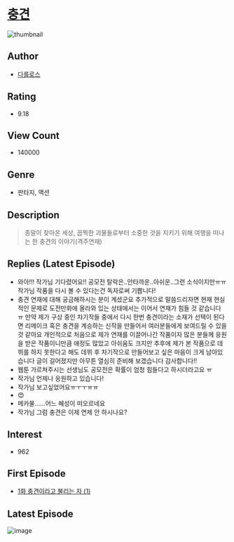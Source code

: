 # [충견](https://comic.naver.com/bestChallenge/list?titleId=777988)
![thumbnail](https://image-comic.pstatic.net/user_contents_data/challenge_comic/2021/08/01/348606/thumbnail_202x1648e058c39_a08e_401f_927b_ab1f7d57e01b_00005112.JPEG)

## Author
- [다를로스](https://comic.naver.com/artistTitle?id=348606)

## Rating
- 9.18

## View Count
- 140000

## Genre
- 판타지, 액션

## Description
> 종말이 찾아온 세상, 끔찍한 괴물들로부터 소중한 것을 지키기 위해 여행을 떠나는 한 충견의 이야기(격주연재)

## Replies (Latest Episode)
- 와아!!! 작가님 기다렸어요!! 공모전 탈락은..안타까운..아쉬운..그런 소식이지만ㅠㅠ 작가님 작품을 다시 볼 수 있다는건 독자로써 기쁩니다!
- 충견 연재에 대해 궁금해하시는 분이 계셨군요 추가적으로 말씀드리자면 현재 현실적인 문제로 도전만화에 올라와 있는 상태에서는 이어서 연재가 힘들 것 같습니다 ㅠ 만약 제가 구상 중인 차기작들 중에서 다시 한번 충견이라는 소재가 선택이 된다면 리메이크 혹은 충견을 계승하는 신작을 만들어서 여러분들에게 보여드릴 수 있을 것 같아요 개인적으로 처음으로 제가 연재를 이끌어나간 작품이자 많은 분들께 응원을 받은 작품이니만큼 애정도 많았고 아쉬움도 크지만 추후에 제가 본 작품으로 데뷔를 하지 못한다고 해도 데뷔 후 차기작으로 만들어보고 싶은 마음이 크게 남아있습니다 글이 길어졌지만 아무튼 열심히 준비해 보겠습니다 감사합니다!!
- 웹툰 가르쳐주시는 선생님도 공모전은 확률이 엄청 힘들다고 하시더라고요 ㅠ
- 작가님 언제나 응원하고 있습니다!
- 작가님 보고싶었어요ㅠㅜㅜㅠㅠ
- 😍
- 메카물......어느 혜성이 떠오르네요
- 작가님 그럼 충견은 이제 연제 안 하시나요?

## Interest
- 962

## First Episode
- [1화 충견이라고 불리는 자 (1)](https://comic.naver.com/bestChallenge/detail?titleId=777988&no=1)

## Latest Episode
![image](https://image-comic.pstatic.net/user_contents_data/challenge_comic/2022/08/07/348606/upload_3775813331921953637.jpeg)
